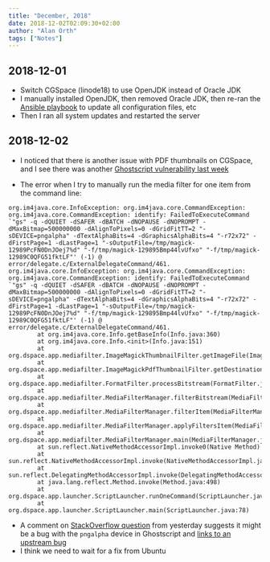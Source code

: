 ```yaml
---
title: "December, 2018"
date: 2018-12-02T02:09:30+02:00
author: "Alan Orth"
tags: ["Notes"]
---
```


## 2018-12-01

- Switch CGSpace (linode18) to use OpenJDK instead of Oracle JDK
- I manually installed OpenJDK, then removed Oracle JDK, then re-ran the [Ansible playbook](http://github.com/ilri/rmg-ansible-public) to update all configuration files, etc
- Then I ran all system updates and restarted the server

## 2018-12-02

- I noticed that there is another issue with PDF thumbnails on CGSpace, and I see there was another [Ghostscript vulnerability last week](https://usn.ubuntu.com/3831-1/)

<!--more-->

- The error when I try to manually run the media filter for one item from the command line:

```
org.im4java.core.InfoException: org.im4java.core.CommandException: org.im4java.core.CommandException: identify: FailedToExecuteCommand `"gs" -q -dQUIET -dSAFER -dBATCH -dNOPAUSE -dNOPROMPT -dMaxBitmap=500000000 -dAlignToPixels=0 -dGridFitTT=2 "-sDEVICE=pngalpha" -dTextAlphaBits=4 -dGraphicsAlphaBits=4 "-r72x72" -dFirstPage=1 -dLastPage=1 "-sOutputFile=/tmp/magick-12989PcFN0DnJOej7%d" "-f/tmp/magick-129895Bmp44lvUfxo" "-f/tmp/magick-12989C0QFG51fktLF"' (-1) @ error/delegate.c/ExternalDelegateCommand/461.
org.im4java.core.InfoException: org.im4java.core.CommandException: org.im4java.core.CommandException: identify: FailedToExecuteCommand `"gs" -q -dQUIET -dSAFER -dBATCH -dNOPAUSE -dNOPROMPT -dMaxBitmap=500000000 -dAlignToPixels=0 -dGridFitTT=2 "-sDEVICE=pngalpha" -dTextAlphaBits=4 -dGraphicsAlphaBits=4 "-r72x72" -dFirstPage=1 -dLastPage=1 "-sOutputFile=/tmp/magick-12989PcFN0DnJOej7%d" "-f/tmp/magick-129895Bmp44lvUfxo" "-f/tmp/magick-12989C0QFG51fktLF"' (-1) @ error/delegate.c/ExternalDelegateCommand/461.
        at org.im4java.core.Info.getBaseInfo(Info.java:360)
        at org.im4java.core.Info.<init>(Info.java:151)
        at org.dspace.app.mediafilter.ImageMagickThumbnailFilter.getImageFile(ImageMagickThumbnailFilter.java:142)
        at org.dspace.app.mediafilter.ImageMagickPdfThumbnailFilter.getDestinationStream(ImageMagickPdfThumbnailFilter.java:24)
        at org.dspace.app.mediafilter.FormatFilter.processBitstream(FormatFilter.java:170)
        at org.dspace.app.mediafilter.MediaFilterManager.filterBitstream(MediaFilterManager.java:475)
        at org.dspace.app.mediafilter.MediaFilterManager.filterItem(MediaFilterManager.java:429)
        at org.dspace.app.mediafilter.MediaFilterManager.applyFiltersItem(MediaFilterManager.java:401)
        at org.dspace.app.mediafilter.MediaFilterManager.main(MediaFilterManager.java:237)
        at sun.reflect.NativeMethodAccessorImpl.invoke0(Native Method)
        at sun.reflect.NativeMethodAccessorImpl.invoke(NativeMethodAccessorImpl.java:62)
        at sun.reflect.DelegatingMethodAccessorImpl.invoke(DelegatingMethodAccessorImpl.java:43)
        at java.lang.reflect.Method.invoke(Method.java:498)
        at org.dspace.app.launcher.ScriptLauncher.runOneCommand(ScriptLauncher.java:226)
        at org.dspace.app.launcher.ScriptLauncher.main(ScriptLauncher.java:78)
```

- A comment on [StackOverflow question](https://stackoverflow.com/questions/53560755/ghostscript-9-26-update-breaks-imagick-readimage-for-multipage-pdf) from yesterday suggests it might be a bug with the `pngalpha` device in Ghostscript and [links to an upstream bug](https://bugs.ghostscript.com/show_bug.cgi?id=699815)
- I think we need to wait for a fix from Ubuntu

<!-- vim: set sw=2 ts=2: -->
